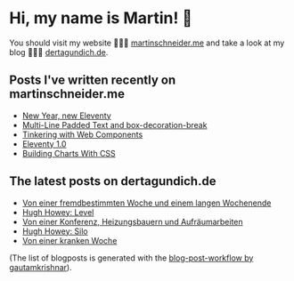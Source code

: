 # Hi, my name is Martin! 👋 
You should visit my website 👨🏼‍💻  [martinschneider.me](https://martinschneider.me) and take a look at my blog 🤷🏼‍♂️ [dertagundich.de](https://www.dertagundich.de).

## Posts I've written recently on martinschneider.me
<!-- MSME-POST-LIST:START -->
- [New Year, new Eleventy](https://martinschneider.me/articles/new-year-new-eleventy/)
- [Multi-Line Padded Text and box-decoration-break](https://martinschneider.me/articles/multi-line-padded-text-and-box-decoration-break/)
- [Tinkering with Web Components](https://martinschneider.me/articles/tinkering-with-web-components/)
- [Eleventy 1.0](https://martinschneider.me/articles/eleventy-1-0/)
- [Building Charts With CSS](https://martinschneider.me/articles/building-charts-with-css/)
<!-- MSME-POST-LIST:END -->

## The latest posts on dertagundich.de
<!-- DTUI-POST-LIST:START -->
- [Von einer fremdbestimmten Woche und einem langen Wochenende](https://www.dertagundich.de/blog/2023/05/von-einer-fremdbestimmten-woche-und-einem-langen-wochenende)
- [Hugh Howey: Level](https://www.dertagundich.de/blog/2023/04/hugh-howey-level)
- [Von einer Konferenz, Heizungsbauern und Aufräumarbeiten](https://www.dertagundich.de/blog/2023/04/von-einer-konferenz-heizungsbauern-und-aufraumarbeiten)
- [Hugh Howey: Silo](https://www.dertagundich.de/blog/2023/04/hugh-howey-silo)
- [Von einer kranken Woche](https://www.dertagundich.de/blog/2023/04/von-einer-kranken-woche)
<!-- DTUI-POST-LIST:END -->

(The list of blogposts is generated with the [blog-post-workflow by gautamkrishnar](https://github.com/gautamkrishnar/blog-post-workflow)).
